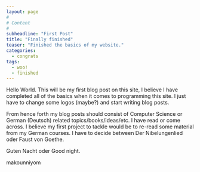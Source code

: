 ```yaml
---
layout: page
#
# Content
#
subheadline: "First Post"
title: "Finally finished"
teaser: "Finished the basics of my website."
categories:
  - congrats
tags:
  - woo!
  - finished
---
```


Hello World. This will be my first blog post on this site, I believe I have completed all of the basics when it comes to programming this site. I just have to change some logos (maybe?) and start writing blog posts.

From hence forth my blog posts should consist of Computer Science or German (Deutsch) related topics/books/ideas/etc. I have read or come across. I believe my first project to tackle would be to re-read some material from my German courses. I have to decide between Der Nibelungenlied oder Faust von Goethe.

Guten Nacht oder Good night.

makounniyom

